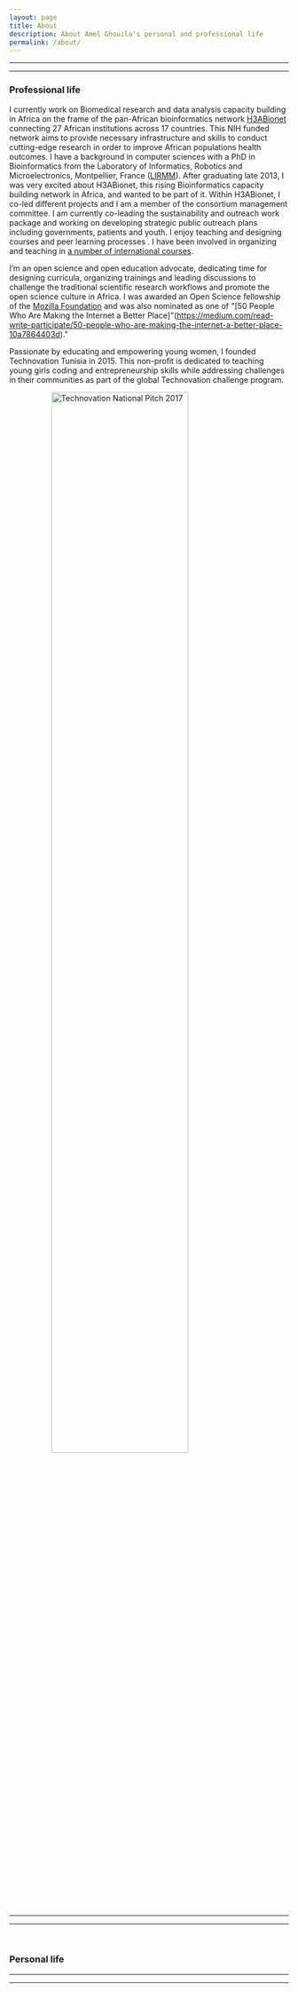 ```yaml
---
layout: page
title: About
description: About Amel Ghouila's personal and professional life
permalink: /about/
---
```


***
***


### Professional life

I currently work on Biomedical research and data analysis capacity building in Africa on the frame of the pan-African bioinformatics network [H3ABionet](https://h3abionet.org/) connecting 27 African institutions across 17 countries. This NIH funded network aims to provide necessary infrastructure and skills to conduct cutting-edge research in order to improve African populations health outcomes. 
 I have a background in computer sciences with a PhD in Bioinformatics from the Laboratory of
Informatics, Robotics and Microelectronics, Montpellier, France ([LIRMM](http://www.lirmm.fr/)). After graduating late 2013, I was very excited about H3ABionet, this rising Bioinformatics capacity building network in Africa, and wanted to be part of it. 
Within H3ABionet,  I co-led different  projects and I am a member of the consortium management committee.  I am currently co-leading the sustainability and outreach work package and  working on developing  strategic public outreach plans including governments, patients and youth. 
I enjoy teaching and designing courses and peer learning processes . I have been involved in organizing and teaching in [a number of international courses](/teaching).

I’m an  open science and open education advocate, dedicating time for designing curricula, organizing trainings and  leading discussions to  challenge the traditional scientific research workflows and  promote the open science culture in Africa. I was awarded an Open Science fellowship of the [Mozilla Foundation](https://www.mozilla.org/en-US/) and was also nominated as one of "[50 People Who Are Making the Internet a Better Place]"(https://medium.com/read-write-participate/50-people-who-are-making-the-internet-a-better-place-10a7864403d)." 

Passionate by educating and empowering young women, I founded Technovation Tunisia in 2015. This non-profit is dedicated to teaching young girls coding and entrepreneurship skills while addressing challenges in their communities as part of the global  Technovation challenge program. 





<img src="/images/AmelGhouilaTechnovation.JPG" alt="Technovation National Pitch 2017" style="width:70%;display:block;margin-left:auto;margin-right:auto">

***
***
<br>

### Personal life



***
***
